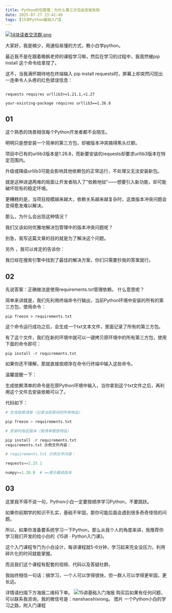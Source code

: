 ```yaml
---
title: Python的包管理：为什么第三方包会安装失败
date: 2025-07-27 23:41:49
tags: [15讲Python基础入门]
---
```

[![14块读者交流群.png](https://raw.gitcode.com/user-images/assets/5027920/48edc8fa-6d2e-4eca-9e14-d71638eadb55/14块读者交流群.png '14块读者交流群.png')](https://mp.weixin.qq.com/s?__biz=MzUzNTc5NjA4NQ==&mid=2247502200&idx=1&sn=7e543675545ac6622123af6009fdebce&scene=21#wechat_redirect)

大家好，我是楠少，用通俗易懂的方式，教小白学python。

最近我不是在跟着晚枫老师的课程学习嘛，然后在学习的过程中，我竟然被pip install 这个命令给拿捏了。

这不，当我满怀期待地在终端输入 pip install requests时，屏幕上却突然闪现出一连串令人头疼的红色错误信息：

```ERROR: Cannot install requests because these package versions are incompatible:

requests requires urllib3>=1.21.1,<1.27

your-existing-package requires urllib3==1.26.8
```


## 01


这个熟悉的场景相信每个Python开发者都不会陌生。

明明只是想安装一个简单的第三方包，却被版本冲突搞得焦头烂额。

项目中已有的urllib3版本是1.26.8，而新要安装的requests却要求urllib3版本在特定范围内。

升级或降级urllib3可能会影响其他依赖包的正常运行，不处理又无法安装新包。

就是这种进退两难的局面让开发者陷入了"依赖地狱"——想要引入新功能，却可能破坏现有的稳定环境。

更糟糕的是，当项目规模越来越大，依赖关系越来越复杂时，这类版本冲突问题会变得愈发难以解决。

那么，为什么会出现这种情况？

我们又该如何优雅地解决包管理中的版本冲突问题呢？

别急，我写这篇文章的目的就是为了解决这个问题。

另外 ，我可以肯定的告诉你：

我已经在搜索引擎中找到了最佳的解决方案，你们只需要抄我的答案就行。




## 02
先说答案：正确做法是使用requirements.txt管理依赖。
什么意思呢？

简单来讲就是，我们先利用终端命令行输出，当前Python环境中安装的所有的第三方包，使用命令：

`pip freeze > requirements.txt`

这个命令运行成功之后，会生成一个txt文本文件，里面记录了所有的第三方包。

有了这个文件，我们在新的环境中就可以一键拷贝原环境中的所有第三方包，使用下面的命令即可：

`pip install -r requirements.txt`

如果你还不理解，那就直接按顺序在命令行终端中输入这些命令。

温馨提醒一下：

生成依赖清单的命令是在原Python环境中输入，当你拿到这个txt文件之后，再利用这个文件去安装依赖可以了。

代码如下：

```python
# 生成依赖清单（记录当前房间的所有物品）

pip freeze > requirements.txt

# 安装时指定版本（按清单摆放物品）

pip install -r requirements.txt
requirements.txt 示例文件内容：

# requirements.txt 示例文件内容：

requests==2.25.1

numpy>=1.20.0  # >=表示最低版本
```



## 03


这里我不得不说一句，Python小白一定要按顺序学习Python，不要跳跃。

如果你前期学的知识不扎实，基础不牢固，那你可能后面会遇到很多奇奇怪怪的问题。

所以，如果你准备要系统学习一下Python，那么从我个人的角度来讲，我推荐你学习我们开发的给小白的《15讲 · Python入门课》。

这个入门课程专门为小白设计，每讲课程就5-6分钟，学习起来完全没压力，利用碎片化的时间就能掌握。

而且我们这个课程有配套的视频、代码以及答疑社群。

我始终相信一句话：搞学习，一个人可以学得很快，但一群人可以学得更牢固，更长远。

详情请扫描下方海报二维码下单。
![15讲基础入门海报](https://mmbiz.qpic.cn/mmbiz_jpg/bA8udtMxZOR4QpXrAtqW3baIlVbhno1TiaC4w4thXLo7VVhMc8BXpxykeh0acYfuLZK6rZm43gJQTicA6p1bzTNA/640?wx_fmt=jpeg&from=appmsg&randomid=j9kj7dcj&watermark=1&tp=webp&wxfrom=5&wx_lazy=1)
购买后如果有任何问题，可以联系我咨询，我的微信号是：nanshaoshixiong。
图片
一个Python小白的学习之路，附入门课程








